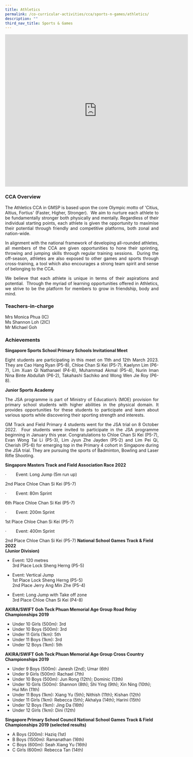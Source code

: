 ```yaml
---
title: Athletics
permalink: /co-curricular-activities/cca/sports-n-games/athletics/
description: ""
third_nav_title: Sports & Games
---
```

<iframe allowfullscreen="true" height="500" width="600" frameborder="0" src="https://docs.google.com/presentation/d/e/2PACX-1vQ3Y39B-_Y7XMFtfiizuhKd3APCmSFrE0um-MQhi9VL4axv5ZmtNfdx67iJ52bSSfvNu2iL3r_9-B5b/embed?start=false&amp;loop=true&amp;delayms=10000"></iframe>

### CCA Overview  

<p style="text-align: justify;">The Athletics CCA in GMSP is based upon the core Olympic motto of 'Citius, Altius, Fortius' (Faster, Higher, Stronger).&nbsp; We aim to nurture each athlete to be fundamentally stronger both physically and mentally. Regardless of their individual starting points, each athlete is given the opportunity to maximise their potential through friendly and competitive platforms, both zonal and nation-wide.

<p style="text-align: justify;">In alignment with the national framework of developing all-rounded athletes, all members of the CCA are given opportunities to hone their sprinting, throwing and jumping skills through regular training sessions.&nbsp; During the off-season, athletes are also exposed to other games and sports through cross-training, a tool which also encourages a strong team spirit and sense of belonging to the CCA.

<p style="text-align: justify;">We believe that each athlete is unique in terms of their aspirations and potential.&nbsp; Through the myriad of learning opportunities offered in Athletics, we strive to be the platform for members to grow in friendship, body and mind.

### Teachers-in-charge  
Mrs Monica Phua (IC)<br>
Ms Shannon Loh (2IC) <br>
Mr Michael Goh<br>

### Achievements  
	
**Singapore Sports School Primary Schools Invitational Meet**<br>
<p style="text-align: justify;">Eight students are participating in this meet on 11th and 12th March 2023. They are Cao Hang Ryan (P5-8), Chloe Chan Si Kei (P5-7), Kaelynn Lim (P6-7), Lim Xuan Qi Nathanael (P4-8), Muhammad Akmal (P5-4), Nurin Iman Nina Binte Abdullah (P6-2), Takahashi Sachiko and Wong Wen Jie Roy (P6-8).

**Junior Sports Academy**<br>
<p style="text-align: justify;">The JSA programme is part of Ministry of Education’s (MOE) provision for primary school students with higher abilities in the physical domain. It provides opportunities for these students to participate and learn about various sports while discovering their sporting strength and interests.

<p style="text-align: justify;">GM Track and Field Primary 4 students went for the JSA trial on 8 October 2022.  Four students were invited to participate in the JSA programme beginning in January this year. Congratulations to Chloe Chan Si Kei (P5-7), Evan Wong Tai Li (P5-3), Lim Jyun Zhe Jayden (P5-2) and Lim Pei Qi, Cherish (P5-6) for emerging top in the Primary 4 cohort in Singapore during the JSA trial. They are pursuing the sports of Badminton, Bowling and Laser Rifle Shooting.

**Singapore Masters Track and Field Association Race 2022**  
  

·        Event: Long Jump (5m run up)

2nd Place Chloe Chan Si Kei (P5-7)

·        Event: 80m Sprint

6th Place Chloe Chan Si Kei (P5-7)

·        Event: 200m Sprint

1st Place Chloe Chan Si Kei (P5-7)

·        Event: 400m Sprint

2nd Place Chloe Chan Si Kei (P5-7)
**National School Games Track &amp; Field 2022** <br>
**(Junior Division)**  
  
* Event:&nbsp;120 metres <br>
3rd Place&nbsp;Lock Sheng Herng (P5-5)&nbsp;  
  
* Event:&nbsp;Vertical Jump <br>
1st Place&nbsp;Lock Sheng Herng (P5-5)&nbsp;<br>
2nd Place&nbsp;Jerry Ang Min Zhe (P5-4)  
  
* Event:&nbsp;Long Jump with Take off zone <br>
3rd Place Chloe Chan Si Kei (P4-8)

**AKIRA/SWIFT Goh Teck Phuan Memorial Age Group Road Relay Championships 2019**
* Under 10 Girls (500m): 3rd
* Under 10 Boys (500m): 3rd
* Under 11 Girls (1km): 5th
* Under 11 Boys (1km): 3rd
* Under 12 Boys (1km): 5th

**AKIRA/SWIFT Goh Teck Phuan Memorial Age Group Cross Country Championships 2019**
* Under 9 Boys (500m): Janesh (2nd); Umar (6th)
* Under 9 Girls (500m): Rachael (7th)
* Under 10 Boys (500m): Jun Rong (12th); Dominic (13th)
* Under 10 Girls (500m): Shannon (8th); Shi Ying (9th); Xin Ning (10th); Hui Min (11th)
* Under 11 Boys (1km): Xiang Yu (5th); Nithish (11th); Kishan (12th)
* Under 11 Girls (1km): Rebecca (5th); Akhalya (14th); Harini (15th)
* Under 12 Boys (1km): Jing Da (16th)
* Under 12 Girls (1km): Dini (12th)

**Singapore Primary School Council National School Games Track &amp; Field Championships 2019 (selected results)**
* A Boys (200m): Haziq (1st)&nbsp;
* B Boys (1500m): Ramanathan (16th)
* C Boys (600m): Seah Xiang Yu (16th)
* C Girls (600m): Rebecca Tan (14th)